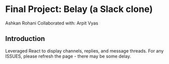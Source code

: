 
# Final Project: Belay (a Slack clone)

Ashkan Rohani
Collaborated with: Arpit Vyas

## Introduction

Leveraged React to display channels, replies, and message threads. 
For any ISSUES, please refresh the page - there may be some delay.
